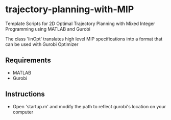 # trajectory-planning-with-MIP
Template Scripts for 2D Optimal Trajectory Planning with Mixed Integer Programming using MATLAB and Gurobi

The class 'linOpt' translates high level MIP specifications into a format that can be used with Gurobi Optimizer

## Requirements 
- MATLAB
- Gurobi 

## Instructions 
- Open 'startup.m' and modify the path to reflect gurobi's location on your computer 



